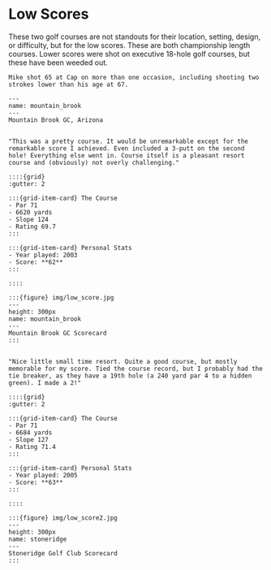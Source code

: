 # Low Scores

These two golf courses are not standouts for their location, setting, design, or difficulty, but for the low scores. These are both championship length courses. Lower scores were shot on executive 18-hole golf courses, but these have been weeded out. 

```{admonition} Special Mention: Capilano G&CC
Mike shot 65 at Cap on more than one occasion, including shooting two strokes lower than his age at 67. 
```

```{figure} img/mountain_brook.jpeg
---
name: mountain_brook
---
Mountain Brook GC, Arizona
```

```{dropdown} 1. Mountain Brook Golf Club, Gold Canyon, Arizona
 
"This was a pretty course. It would be unremarkable except for the remarkable score I achieved. Even included a 3-putt on the second hole! Everything else went in. Course itself is a pleasant resort course and (obviously) not overly challenging."

::::{grid}
:gutter: 2

:::{grid-item-card} The Course
- Par 71
- 6620 yards
- Slope 124
- Rating 69.7
:::

:::{grid-item-card} Personal Stats
- Year played: 2003
- Score: **62**
:::

::::

:::{figure} img/low_score.jpg
---
height: 300px
name: mountain_brook
---
Mountain Brook GC Scorecard
:::
```

```{dropdown} 2. Stoneridge Golf Club, Blanchard, Idaho

"Nice little small time resort. Quite a good course, but mostly memorable for my score. Tied the course record, but I probably had the tie breaker, as they have a 19th hole (a 240 yard par 4 to a hidden green). I made a 2!"

::::{grid}
:gutter: 2

:::{grid-item-card} The Course
- Par 71
- 6684 yards
- Slope 127
- Rating 71.4
:::

:::{grid-item-card} Personal Stats
- Year played: 2005
- Score: **63**
:::

::::

:::{figure} img/low_score2.jpg
---
height: 300px
name: stoneridge
---
Stoneridge Golf Club Scorecard
:::
```
